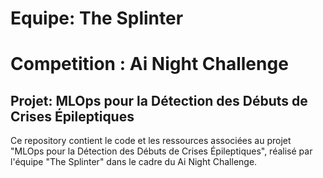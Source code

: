 # Equipe: The Splinter
# Competition : Ai Night Challenge

## Projet: MLOps pour la Détection des Débuts de Crises Épileptiques

Ce repository contient le code et les ressources associées au projet "MLOps pour la Détection des Débuts de Crises Épileptiques", réalisé par l'équipe "The Splinter" dans le cadre du Ai Night Challenge.

